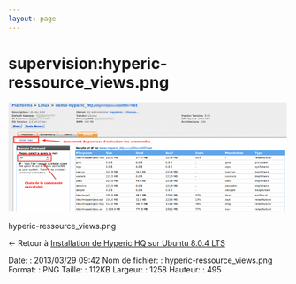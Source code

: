 ```yaml
---
layout: page
---
```


supervision:hyperic-ressource\_views.png
========================================

[![hyperic-ressource\_views.png](../../assets/media/supervision/hyperic-ressource_views.png@cache=&w=900&h=354 "hyperic-ressource_views.png")](../../assets/media/supervision/hyperic-ressource_views.png@cache= "Afficher le fichier original")

hyperic-ressource\_views.png

← Retour à [Installation de Hyperic HQ sur Ubuntu 8.0.4
LTS](../../various/hyperic-ubuntu-install.html "various:hyperic-ubuntu-install")

Date:
:   2013/03/29 09:42
Nom de fichier:
:   hyperic-ressource\_views.png
Format:
:   PNG
Taille:
:   112KB
Largeur:
:   1258
Hauteur:
:   495

